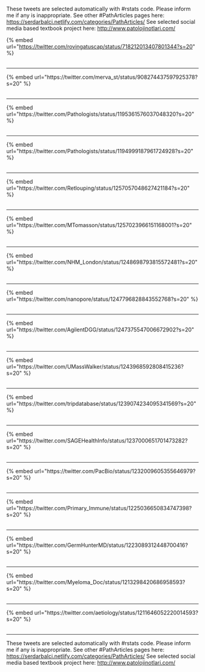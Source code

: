 

These tweets are selected automatically with #rstats code. Please inform me if any is inappropriate.
See other #PathArticles pages here: https://serdarbalci.netlify.com/categories/PathArticles/ 
See selected social media based textbook project here: http://www.patolojinotlari.com/

{% embed url="https://twitter.com/rovingatuscap/status/718212013407801344?s=20" %}<br>
<br>
<hr>
{% embed url="https://twitter.com/merva_st/status/908274437597925378?s=20" %}<br>
<br>
<hr>
{% embed url="https://twitter.com/Pathologists/status/1195361576037048320?s=20" %}<br>
<br>
<hr>
{% embed url="https://twitter.com/Pathologists/status/1194999187961724928?s=20" %}<br>
<br>
<hr>
{% embed url="https://twitter.com/Retlouping/status/1257057048627421184?s=20" %}<br>
<br>
<hr>
{% embed url="https://twitter.com/MTomasson/status/1257023966151168001?s=20" %}<br>
<br>
<hr>
{% embed url="https://twitter.com/NHM_London/status/1248698793815572481?s=20" %}<br>
<br>
<hr>
{% embed url="https://twitter.com/nanopore/status/1247796828843552768?s=20" %}<br>
<br>
<hr>
{% embed url="https://twitter.com/AgilentDGG/status/1247375547006672902?s=20" %}<br>
<br>
<hr>
{% embed url="https://twitter.com/UMassWalker/status/1243968592808415236?s=20" %}<br>
<br>
<hr>
{% embed url="https://twitter.com/tripdatabase/status/1239074234095341569?s=20" %}<br>
<br>
<hr>
{% embed url="https://twitter.com/SAGEHealthInfo/status/1237000651701473282?s=20" %}<br>
<br>
<hr>
{% embed url="https://twitter.com/PacBio/status/1232009605355646979?s=20" %}<br>
<br>
<hr>
{% embed url="https://twitter.com/Primary_Immune/status/1225036650834747398?s=20" %}<br>
<br>
<hr>
{% embed url="https://twitter.com/GermHunterMD/status/1223089312448700416?s=20" %}<br>
<br>
<hr>
{% embed url="https://twitter.com/Myeloma_Doc/status/1213298420686958593?s=20" %}<br>
<br>
<hr>
{% embed url="https://twitter.com/aetiology/status/1211646052220014593?s=20" %}<br>
<br>
<hr>


These tweets are selected automatically with #rstats code. Please inform me if any is inappropriate.
See other #PathArticles pages here: https://serdarbalci.netlify.com/categories/PathArticles/ 
See selected social media based textbook project here: http://www.patolojinotlari.com/
